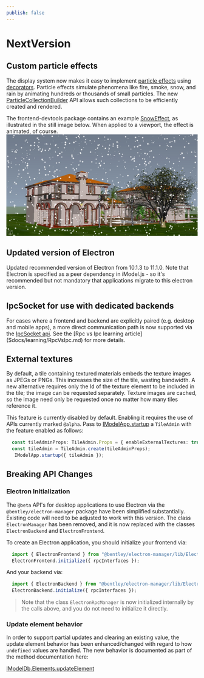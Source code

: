 ```yaml
---
publish: false
---
```

# NextVersion

## Custom particle effects

The display system now makes it easy to implement [particle effects](https://en.wikipedia.org/wiki/Particle_system) using [decorators](../learning/frontend/ViewDecorations.md). Particle effects simulate phenomena like fire, smoke, snow, and rain by animating hundreds or thousands of small particles. The new [ParticleCollectionBuilder]($frontend) API allows such collections to be efficiently created and rendered.

The frontend-devtools package contains an example [SnowEffect]($frontend-devtools), as illustrated in the still image below. When applied to a viewport, the effect is animated, of course.
![Snow particle effect](./assets/snow.jpg)

## Updated version of Electron

Updated recommended version of Electron from 10.1.3 to 11.1.0. Note that Electron is specified as a peer dependency in iModel.js - so it's recommended but not mandatory that applications migrate to this electron version.

## IpcSocket for use with dedicated backends

For cases where a frontend and backend are explicitly paired (e.g. desktop and mobile apps), a more direct communication path is now supported via the [IpcSocket api]($docs/learning/IpcInterface.md). See the [Rpc vs Ipc learning article]($docs/learning/RpcVsIpc.md) for more details.

## External textures

By default, a tile containing textured materials embeds the texture images as JPEGs or PNGs. This increases the size of the tile, wasting bandwidth. A new alternative requires only the Id of the texture element to be included in the tile; the image can be requested separately. Texture images are cached, so the image need only be requested once no matter how many tiles reference it.

This feature is currently disabled by default. Enabling it requires the use of APIs currently marked `@alpha`. Pass to [IModelApp.startup]($frontend) a `TileAdmin` with the feature enabled as follows:
```ts
  const tileAdminProps: TileAdmin.Props = { enableExternalTextures: true };
  const tileAdmin = TileAdmin.create(tileAdminProps);
   IModelApp.startup({ tileAdmin });
```

## Breaking API Changes

### Electron Initialization

The `@beta` API's for desktop applications to use Electron via the `@bentley/electron-manager` package have been simplified substantially. Existing code will need to be adjusted to work with this version. The class `ElectronManager` has been removed, and it is now replaced with the classes `ElectronBackend` and `ElectronFrontend`.

To create an Electron application, you should initialize your frontend via:

```ts
  import { ElectronFrontend } from "@bentley/electron-manager/lib/ElectronFrontend";
  ElectronFrontend.initialize({ rpcInterfaces });
```

And your backend via:

```ts
  import { ElectronBackend } from "@bentley/electron-manager/lib/ElectronBackend";
  ElectronBackend.initialize({ rpcInterfaces });
```

> Note that the class `ElectronRpcManager` is now initialized internally by the calls above, and you do not need to initialize it directly.

### Update element behavior

In order to support partial updates and clearing an existing value, the update element behavior has been enhanced/changed with regard to how `undefined` values are handled.
The new behavior is documented as part of the method documentation here:

[IModelDb.Elements.updateElement]($backend)
